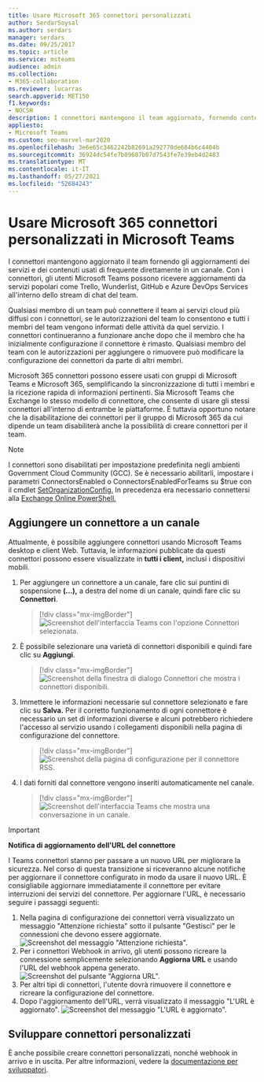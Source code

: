 ```yaml
---
title: Usare Microsoft 365 connettori personalizzati
author: SerdarSoysal
ms.author: serdars
manager: serdars
ms.date: 09/25/2017
ms.topic: article
ms.service: msteams
audience: admin
ms.collection:
- M365-collaboration
ms.reviewer: lucarras
search.appverid: MET150
f1.keywords:
- NOCSH
description: I connettori mantengono il team aggiornato, fornendo contenuto e aggiornamenti provenienti dai servizi usati di frequente direttamente in un canale.
appliesto:
- Microsoft Teams
ms.custom: seo-marvel-mar2020
ms.openlocfilehash: 3e6e65c3462242b82691a292770de684b6c4404b
ms.sourcegitcommit: 36924dc54fe7b09607b07d7543fe7e39eb4d2483
ms.translationtype: MT
ms.contentlocale: it-IT
ms.lasthandoff: 05/27/2021
ms.locfileid: "52684243"
---
```

# <a name="use-microsoft-365-and-custom-connectors-in-microsoft-teams"></a>Usare Microsoft 365 connettori personalizzati in Microsoft Teams

I connettori mantengono aggiornato il team fornendo gli aggiornamenti dei servizi e dei contenuti usati di frequente direttamente in un canale. Con i connettori, gli utenti Microsoft Teams possono ricevere aggiornamenti da servizi popolari come Trello, Wunderlist, GitHub e Azure DevOps Services all'interno dello stream di chat del team.

Qualsiasi membro di un team può connettere il team ai servizi cloud più diffusi con i connettori, se le autorizzazioni del team lo consentono e tutti i membri del team vengono informati delle attività da quel servizio. I connettori continueranno a funzionare anche dopo che il membro che ha inizialmente configurazione il connettore è rimasto. Qualsiasi membro del team con le autorizzazioni per aggiungere o rimuovere può modificare la configurazione dei connettori da parte di altri membri.

Microsoft 365 connettori possono essere usati con gruppi di Microsoft Teams e Microsoft 365, semplificando la sincronizzazione di tutti i membri e la ricezione rapida di informazioni pertinenti. Sia Microsoft Teams che Exchange lo stesso modello di connettore, che consente di usare gli stessi connettori all'interno di entrambe le piattaforme. È tuttavia opportuno notare che la disabilitazione dei connettori per il gruppo di Microsoft 365 da cui dipende un team disabiliterà anche la possibilità di creare connettori per il team.

> [!NOTE]
> I connettori sono disabilitati per impostazione predefinita negli ambienti Government Cloud Community (GCC). Se è necessario abilitarli, impostare i parametri ConnectorsEnabled o ConnectorsEnabledForTeams su $true con il cmdlet [SetOrganizationConfig.](/powershell/module/exchange/set-organizationconfig?view=exchange-ps) In precedenza era necessario connettersi alla [Exchange Online PowerShell.](/powershell/exchange/connect-to-exchange-online-powershell?view=exchange-ps)

## <a name="add-a-connector-to-a-channel"></a>Aggiungere un connettore a un canale

Attualmente, è possibile aggiungere connettori usando Microsoft Teams desktop e client Web. Tuttavia, le informazioni pubblicate da questi connettori possono essere visualizzate in **tutti i client,** inclusi i dispositivi mobili.

1. Per aggiungere un connettore a un canale, fare clic sui puntini di sospensione **(...),** a destra del nome di un canale, quindi fare clic su **Connettori**.

    > [!div class="mx-imgBorder"]
    > ![Screenshot dell'interfaccia Teams con l'opzione Connettori selezionata.](media/Use_Office_365_and_custom_connectors_in_Microsoft_Teams_image1.png)

2. È possibile selezionare una varietà di connettori disponibili e quindi fare clic su **Aggiungi**.

    > [!div class="mx-imgBorder"]
    > ![Screenshot della finestra di dialogo Connettori che mostra i connettori disponibili.](media/Use_Office_365_and_custom_connectors_in_Microsoft_Teams_image2.png)

3. Immettere le informazioni necessarie sul connettore selezionato e fare clic su **Salva.** Per il corretto funzionamento di ogni connettore è necessario un set di informazioni diverse e alcuni potrebbero richiedere l'accesso al servizio usando i collegamenti disponibili nella pagina di configurazione del connettore.

    > [!div class="mx-imgBorder"]
    > ![Screenshot della pagina di configurazione per il connettore RSS.](media/Use_Office_365_and_custom_connectors_in_Microsoft_Teams_image3.png)

4. I dati forniti dal connettore vengono inseriti automaticamente nel canale.

    > [!div class="mx-imgBorder"]
    > ![Screenshot dell'interfaccia Teams che mostra una conversazione in un canale.](media/Use_Office_365_and_custom_connectors_in_Microsoft_Teams_image4.png)

<!---Delete this section after customer migration to new Webhook URL is complete--->
> [!IMPORTANT]
> **Notifica di aggiornamento dell'URL del connettore**
>
> I Teams connettori stanno per passare a un nuovo URL per migliorare la sicurezza. Nel corso di questa transizione si riceveranno alcune notifiche per aggiornare il connettore configurato in modo da usare il nuovo URL. È consigliabile aggiornare immediatamente il connettore per evitare interruzioni dei servizi del connettore. Per aggiornare l'URL, è necessario seguire i passaggi seguenti:
> 1. Nella pagina di configurazione dei connettori verrà visualizzato un messaggio "Attenzione richiesta" sotto il pulsante "Gestisci" per le connessioni che devono essere aggiornate.
> ![Screenshot del messaggio "Attenzione richiesta".](media/Teams_Attention_Required_message.png)
> 2. Per i connettori Webhook in arrivo, gli utenti possono ricreare la connessione semplicemente selezionando **Aggiorna URL** e usando l'URL del webhook appena generato.
> ![Screenshot del pulsante "Aggiorna URL".](media/Teams_update_URL_button.png)
> 3. Per altri tipi di connettori, l'utente dovrà rimuovere il connettore e ricreare la configurazione del connettore.
> 4. Dopo l'aggiornamento dell'URL, verrà visualizzato il messaggio "L'URL è aggiornato".
> ![Screenshot del messaggio "L'URL è aggiornato".](media/Teams_URL_up_to_date.png)


## <a name="develop-custom-connectors"></a>Sviluppare connettori personalizzati


È anche possibile creare connettori personalizzati, nonché webhook in arrivo e in uscita. Per altre informazioni, vedere la [documentazione per sviluppatori](/microsoftteams/platform/webhooks-and-connectors/what-are-webhooks-and-connectors).
